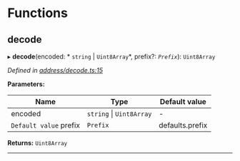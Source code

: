 

# Functions

<a id="decode"></a>

##  decode

▸ **decode**(encoded: * `string` &#124; `Uint8Array`*, prefix?: *`Prefix`*): `Uint8Array`

*Defined in [address/decode.ts:15](https://github.com/polkadot-js/common/blob/477be90/packages/keyring/src/address/decode.ts#L15)*

**Parameters:**

| Name | Type | Default value |
| ------ | ------ | ------ |
| encoded |  `string` &#124; `Uint8Array`| - |
| `Default value` prefix | `Prefix` |  defaults.prefix |

**Returns:** `Uint8Array`

___

